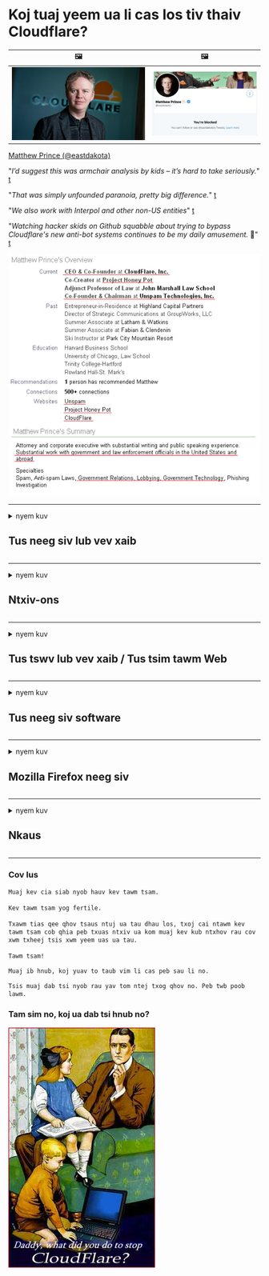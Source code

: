 # Koj tuaj yeem ua li cas los tiv thaiv Cloudflare?

| 🖼 | 🖼 |
| --- | --- |
| ![](../image/matthew_prince.jpg) | ![](../image/blockedbymatthewprince.jpg) |

[Matthew Prince (@eastdakota)](https://twitter.com/eastdakota)

"*I’d suggest this was armchair analysis by kids – it’s hard to take seriously.*" [t](https://www.theguardian.com/technology/2015/nov/19/cloudflare-accused-by-anonymous-helping-isis)

"*That was simply unfounded paranoia, pretty big difference.*"  [t](https://twitter.com/xxdesmus/status/992757936123359233)

"*We also work with Interpol and other non-US entities*" [t](https://twitter.com/eastdakota/status/1203028504184360960)

"*Watching hacker skids on Github squabble about trying to bypass Cloudflare's new anti-bot systems continues to be my daily amusement.* 🍿" [t](https://twitter.com/eastdakota/status/1273277839102656515)


![](../image/whoismp.jpg)

---


<details>
<summary>nyem kuv

## Tus neeg siv lub vev xaib
</summary>


- Yog tias lub vev xaib uas koj nyiam siv Cloudflare, qhia lawv kom tsis txhob siv Cloudflare.
  - Whining ntawm social media xws li Facebook, Reddit, Twitter lossis Mastodon ua rau tsis muaj qhov txawv. [Kev nqis tes yog nrov dua li hashtags.](https://twitter.com/phyzonloop/status/1274132092490862594)
  - Sim hu rau tus tswv lub vev xaib yog tias koj xav ua koj tus kheej muaj txiaj ntsig.

[Cloudflare hais tias](https://github.com/Eloston/ungoogled-chromium/issues/783):
```
Peb pom zoo kom koj ncav cuag cov thawj coj rau cov kev pabcuam tshwj xeeb lossis cov chaw uas koj khiav tawm hauv cov teebmeem thiab qhia koj qhov kev paub dhau los.
```

[Yog tias koj tsis thov nws, tus tswv lub vev xaib tsis paub qhov teeb meem no.](../PEOPLE.md)

![](../image/liberapay.jpg)

[Piv txwv zoo](https://counterpartytalk.org/t/turn-off-cloudflare-on-counterparty-co-plz/164/5).<br>
Koj tau tuaj me me xwb? [Tsa koj lub suab tam sim no.](https://github.com/maraoz/maraoz.github.io/issues/1) Piv txwv hauv qab no.

```
Koj tsuas yog pab rau kev tswj hwm kev lag luam thiab kev soj ntsuam huab hwm coj.
https://codeberg.org/crimeflare/cloudflare-tor/src/branch/master/README.md
```

```
Koj lub vev xaib yog nyob rau hauv kev ceev ntiag tug-tsim txom ntiag tug walled-vaj ntawm CloudFlare.
https://codeberg.org/crimeflare/cloudflare-tor/
```

- Siv qee lub sijhawm los nyeem lub vev xaib txoj cai ntiag tug.
  - yog tias lub vev xaib tom qab Cloudflare lossis lub vev xaib tau siv cov kev pabcuam txuas nrog Cloudflare.

Nws yuav tsum piav qhia qhov "Cloudflare" yog dab tsi, thiab thov kev tso cai los qhia koj cov ntaub ntawv nrog Cloudflare. Ua tsis tiav yuav ua rau kev ua txhaum kev ntseeg siab thiab lub vas sab hauv nqe lus nug yuav tsum raug zam.

[Qhov piv txwv txog txoj cai siv tau ntiag tug nyob ntawm no](https://archive.is/bDlTz) ("Subprocessors" > "Entity Name")

```
Kuv tau nyeem koj txoj cai ntiag tug thiab kuv nrhiav tsis tau lo lus Cloudflare.
Kuv tsis kam qhia cov ntaub ntawv nrog koj yog tias koj tseem pub kuv cov ntaub ntawv rau Cloudflare.
https://codeberg.org/crimeflare/cloudflare-tor/
```

Qhov no yog ib qho piv txwv ntawm cov cai ntiag tug uas tsis muaj lo lus Cloudflare.
[Liberland Jobs](https://archive.is/daKIr) [privacy policy](https://docsend.com/view/feiwyte):

![](../image/cfwontobey.jpg)

Cloudflare lawv muaj lawv txoj cai ntiag tug.
[Cloudflare hlub doxxing neeg.](https://www.reddit.com/r/GamerGhazi/comments/2s64fe/be_wary_reporting_to_cloudflare/)

Nov yog ua piv txwv zoo rau cov vev xaib daim ntawv sau npe.
AFAIK, xoom lub vev xaib ua qhov no. Koj puas yuav ntseeg lawv?

```
Los ntawm txhaj "Sau npe rau XYZ", koj pom zoo rau peb cov nqe lus ntawm kev pabcuam thiab kev lees paub tus kheej.
Koj kuj pom zoo qhia koj cov ntaub ntawv nrog Cloudflare thiab kuj pom zoo rau cloudflare cov lus qhia txog kev ceev ntiag tug.
Yog Cloudflare paim koj cov ntaub ntawv lossis yuav tsis cia koj txuas rau peb cov servers, nws tsis yog peb qhov txhaum. [*]

[ Sau npe ] [ Kuv tsis pom zoo ]
```
[*] [PEOPLE.md](../PEOPLE.md)


- Sim tsis txhob siv lawv cov kev pabcuam. Nco ntsoov koj tau raug saib los ntawm Cloudflare.
  - ["I'm in your TLS, sniffin' your passworz"](../image/iminurtls.jpg)

- Tshawb nrhiav rau lwm lub vas sab. Muaj lwm txoj hauv kev thiab muaj cib fim rau hauv internet!

- Hais koj cov phooj ywg siv Tor txhua hnub.
  - Kev tsis qhia npe yuav tsum yog tus qauv ntawm qhib internet!
  - [Nco ntsoov tias lub phiaj xwm Tor tsis nyiam qhov haujlwm no.](../HISTORY.md)

</details>

------

<details>
<summary>nyem kuv

## Ntxiv-ons
</summary>

- Yog tias koj lub browser yog Firefox, Tor Browser, lossis Ungoogled Chromium siv ib qho ntawm cov add-ons hauv qab no.
  - Yog tias koj xav ntxiv qhov tshiab ntxiv-rau nug txog nws ua ntej.


| Npe | Tus tsim tawm | Txhawb nqa | Thaiv tuaj yeem | Qhia tuaj yeem siv tau | Chrome |
| -------- | -------- | -------- | -------- | -------- | -------- |
| [Bloku Cloudflaron MITM-Atakon](../subfiles/about.bcma.md) | #Addon | [ ? ](README.md) | **Yog lawm**     | **Yog lawm**     |  **Yog lawm** |
| [Ĉu ligoj estas vundeblaj al MITM-atako?](../subfiles/about.ismm.md) | #Addon | [ ? ](README.md) | Tsis yog     | **Yog lawm**     |  **Yog lawm** |
| [Ĉu ĉi tiuj ligoj blokos Tor-uzanton?](../subfiles/about.isat.md) | #Addon | [ ? ](README.md) | Tsis yog     | **Yog lawm**     |  **Yog lawm** |
| [Block Cloudflare MITM Attack](https://trac.torproject.org/projects/tor/attachment/ticket/24351/block_cloudflare_mitm_attack-1.0.14.1-an%2Bfx.xpi)<br>[**DELETED BY TOR PROJECT**](../HISTORY.md) | nullius | [ ? ](tool/block_cloudflare_mitm_fx), [Link](README.md) | **Yog lawm**     | **Yog lawm**     |  Tsis yog |
| [TPRB](http://34ahehcli3epmhbu2wbl6kw6zdfl74iyc4vg3ja4xwhhst332z3knkyd.onion/) | Sw | [ ? ](http://34ahehcli3epmhbu2wbl6kw6zdfl74iyc4vg3ja4xwhhst332z3knkyd.onion/) | **Yog lawm**     | **Yog lawm**     |  Tsis yog |
| [Detect Cloudflare](https://addons.mozilla.org/en-US/firefox/addon/detect-cloudflare/) | Frank Otto | [ ? ](https://github.com/traktofon/cf-detect) | Tsis yog     | **Yog lawm**     |  Tsis yog |
| [True Sight](https://addons.mozilla.org/en-US/firefox/addon/detect-cloudflare-plus/) | claustromaniac | [ ? ](https://github.com/claustromaniac/detect-cloudflare-plus) | Tsis yog     | **Yog lawm**     |  Tsis yog |
| [Which Cloudflare datacenter am I visiting?](https://addons.mozilla.org/en-US/firefox/addon/cf-pop/) | 依云 | [ ? ](https://github.com/lilydjwg/cf-pop) | Tsis yog     | **Yog lawm**     |  Tsis yog |


- "Decentraleyes" tuaj yeem nres kev txuas rau "CDNJS (Cloudflare)".
  - Nws tiv thaiv ntau ntawm cov kev thov los ntawm ncav tes tes hauj lwm, thiab ua haujlwm hauv cov ntaub ntawv hauv zos kom cov vev xaib tsis txhob tawg.
  - Tus tsim tawm teb: "[very concerning indeed](https://github.com/Synzvato/decentraleyes/issues/236#issuecomment-352049501)", "[widespread usage severely centralizes the web](https://github.com/Synzvato/decentraleyes/issues/251#issuecomment-366752049)"

- [Koj tseem tuaj yeem tshem lossis tsis ntseeg Cloudflare daim ntawv pov thawj los ntawm koj Daim Ntawv Pov Thawj Ua Haujlwm (CA).](https://www.ssl.com/how-to/remove-root-certificate-firefox/)

</details>

------

<details>
<summary>nyem kuv

## Tus tswv lub vev xaib / Tus tsim tawm Web
</summary>


![](../image/word_cloudflarefree.jpg)

- Tsis txhob siv Cloudflare kev daws teeb meem, Lub Sij Hawm.
  - Koj tuaj yeem ua kom zoo tshaj qhov ntawd, puas yog? [Ntawm no yog yuav ua li cas tshem tawm Cloudflare kev tso npe, phiaj xwm, thawj, lossis nyiaj txiag.](https://support.cloudflare.com/hc/en-us/articles/200167776-Removing-subscriptions-plans-domains-or-accounts)

| 🖼 | 🖼 |
| --- | --- |
| ![](../image/htmlalertcloudflare.jpg) | ![](../image/htmlalertcloudflare2.jpg) |

- Xav tau cov neeg muas zaub ntau? Koj paub Yeej Pov Vwj thiab Yaj Kub ces yog lawm. Hint yog "txoj kab saum toj".
  - [Nyob zoo, koj tau sau "Peb coj koj tus kheej yam tsis muaj txiaj ntsig" tab sis kuv tau txais "Yuam Kev 403 Forbidden Anonymous Proxy Tsis Tso Cai".](https://it.slashdot.org/story/19/02/19/0033255/stop-saying-we-take-your-privacy-and-security-seriously) Vim li cas koj thaiv Tor lossis VPN? [Thiab yog vim li cas koj thaiv cov hlab ib ntus email?](http://nomdjgwjvyvlvmkolbyp3rocn2ld7fnlidlt2jjyotn3qqsvzs2gmuyd.onion/mail/)

![](../image/anonexist.jpg)

- Siv Cloudflare yuav ua rau kom muaj kev ntsaws. Cov qhua tuaj yeem tsis nkag mus rau koj lub vev xaib yog tias koj lub server poob qis lossis Cloudflare tau poob.
  - [Koj puas xav tias Cloudflare yeej tsis nqis dua?](https://www.ibtimes.com/cloudflare-down-not-working-sites-producing-504-gateway-timeout-errors-2618008) [Another](https://twitter.com/Jedduff/status/1097875615997399040) [sample](https://twitter.com/search?f=tweets&vertical=default&q=Cloudflare%20is%20having%20problems). [Need more](../PEOPLE.md)?

![](../image/cloudflareinternalerror.jpg)

- Siv Cloudflare los saib xyuas koj "API pabcuam", "software hloov tshiab server" lossis "RSS pub" yuav ua kev puas tsuaj rau koj cov neeg siv khoom. Ib tus neeg siv khoom hu koj thiab hais tias "Kuv tsis tuaj yeem siv koj tus lej API ntxiv lawm", thiab koj tsis paub dab tsi yog mus. Cloudflare tuaj yeem ntsiag to thaiv koj cov neeg siv khoom. Koj puas xav tias nws tsis ua li cas?
  - Muaj ntau tus neeg nyeem ntawv RSS thiab nyeem ntawv RSS nyeem online. Vim li cas koj thiaj li tshaj tawm RSS pub yog tias koj tsis pub neeg tuaj yeem sau npe?

![](../image/rssfeedovercf.jpg)

- Koj puas xav tau daim ntawv pov thawj HTTPS? Siv "Let's Encrypt" lossis cia li yuav nws los ntawm CA lub tuam txhab.

- Koj puas xav tau DNS server? Tsis tuaj yeem teeb tsa koj lub server? Yuav ua li cas txog lawv: [Hurricane Electric Free DNS](https://dns.he.net/), [Dyn.com](https://dyn.com/dns/), [1984 Hosting](https://www.1984hosting.com/), [Afraid.Org (Cov tswj hwm muab koj tus lej rho tawm yog tias koj siv TOR)](https://freedns.afraid.org/)

- Nrhiav kev pabcuam hosting? Pub dawb xwb? Yuav ua li cas txog lawv: [Onion Service](http://vww6ybal4bd7szmgncyruucpgfkqahzddi37ktceo3ah7ngmcopnpyyd.onion/en/security/network-security/tor/onionservices-best-practices), [Free Web Hosting Area](https://freewha.com/), [Autistici/Inventati Web Site Hosting](https://www.autinv5q6en4gpf4.onion/services/website), [Github Pages](https://pages.github.com/), [Surge](https://surge.sh/)
  - [Hloov rau Cloudflare](../subfiles/cloudflare-alternatives.md)

- Koj tab tom siv "cloudflare-ipfs.com"? [Koj puas paub Cloudflare IPFS tsis zoo?](../PEOPLE.md)

- Nruab Nruab Web Application Firewall xws li OWASP thiab Fail2Ban ntawm koj lub server thiab teeb tsa nws kom raug.
  - Thaiv Tor tsis yog ib qho kev daws teeb meem. Tsis txhob rau txim rau txhua tus rau cov neeg siv tsis zoo.

- Hloov pauv lossis thaiv "Cloudflare Warp" cov neeg siv los ntawm kev nkag mus rau koj lub vev xaib. Thiab muab cov laj thawj yog tias koj tuaj yeem ua tau.

> Daim npe IP: "[Cloudflare qhov IP tam sim no yog qhov](cloudflare_inc/)"

> A: Thaiv xwb

```
server {
...
deny 173.245.48.0/20;
deny 103.21.244.0/22;
deny 103.22.200.0/22;
deny 103.31.4.0/22;
deny 141.101.64.0/18;
deny 108.162.192.0/18;
deny 190.93.240.0/20;
deny 188.114.96.0/20;
deny 197.234.240.0/22;
deny 198.41.128.0/17;
deny 162.158.0.0/15;
deny 104.16.0.0/12;
deny 172.64.0.0/13;
deny 131.0.72.0/22;
deny 2400:cb00::/32;
deny 2606:4700::/32;
deny 2803:f800::/32;
deny 2405:b500::/32;
deny 2405:8100::/32;
deny 2a06:98c0::/29;
deny 2c0f:f248::/32;
...
}
```

> B: Xa mus rau nplooj ntawv ceeb toom

```
http {
...
geo $iscf {
default 0;
173.245.48.0/20 1;
103.21.244.0/22 1;
103.22.200.0/22 1;
103.31.4.0/22 1;
141.101.64.0/18 1;
108.162.192.0/18 1;
190.93.240.0/20 1;
188.114.96.0/20 1;
197.234.240.0/22 1;
198.41.128.0/17 1;
162.158.0.0/15 1;
104.16.0.0/12 1;
172.64.0.0/13 1;
131.0.72.0/22 1;
2400:cb00::/32 1;
2606:4700::/32 1;
2803:f800::/32 1;
2405:b500::/32 1;
2405:8100::/32 1;
2a06:98c0::/29 1;
2c0f:f248::/32 1;
}
...
}

server {
...
if ($iscf) {rewrite ^ https://example.com/cfwsorry.php;}
...
}

<?php
header('HTTP/1.1 406 Not Acceptable');
echo <<<CLOUDFLARED
Thank you for visiting ourwebsite.com!<br />
We are sorry, but we can't serve you because your connection is being intercepted by Cloudflare.<br />
Please read https://codeberg.org/crimeflare/cloudflare-tor for more information.<br />
CLOUDFLARED;
die();
```

- Teeb tsa Tor Onion Service lossis I2P insite yog tias koj ntseeg txoj kev ywj pheej thiab zoo siab tos txais cov neeg siv tsis qhia npe.

- Nug kom tau tswv yim los ntawm lwm tus Clearnet / Tor dual lub vev xaib ua haujlwm thiab ua phooj ywg tsis paub!

</details>

------

<details>
<summary>nyem kuv

## Tus neeg siv software
</summary>


- Discord siv CloudFlare. Xaiv? Peb pom zoo [**Briar** (Android)](https://f-droid.org/en/packages/org.briarproject.briar.android/), [Ricochet (PC)](https://ricochet.im/), [Tox + Tor (Android/PC)](https://tox.chat/download.html)
  - Briar suav nrog Tor daemon yog li koj tsis tas yuav nruab Orbot.
  - Qwtch cov neeg tsim khoom, Qhib tsis pub twg paub, tau tshem qhov project stop_cloudflare los ntawm lawv cov kev pabcuam git yam tsis tau ceeb toom.

- Yog tias koj siv Debian GNU / Linux, lossis cov ntawv nyeem txhua yam, kos npe: [bug #831835](https://bugs.debian.org/cgi-bin/bugreport.cgi?bug=831835). Thiab yog tias koj tuaj yeem, pab txheeb xyuas qhov thaj, thiab pab tus kws saib xyuas kom muaj qhov txiav txim siab zoo seb nws yuav tsum lees txais.

- Nco ntsoov pom zoo muab cov browsers no.

| Npe | Tus tsim tawm | Txhawb nqa | Tswv yim |
| -------- | -------- | -------- | -------- |
| [Ungoogled-Chromium](https://ungoogled-software.github.io/ungoogled-chromium-binaries/) | Eloston | [ ? ](https://github.com/Eloston/ungoogled-chromium) | PC (Win, Mac, Linux)  _!Tor_ |
| [Bromite](https://www.bromite.org/fdroid) | Bromite | [ ? ](https://github.com/bromite/bromite/issues) | Android  _!Tor_ |
| [Tor Browser](https://www.torproject.org/download/) | Tor Project | [ ? ](https://support.torproject.org/) | PC (Win, Mac, Linux)  _Tor_|
| [Tor Browser Android](https://www.torproject.org/download/) | Tor Project | [ ? ](https://support.torproject.org/) | Android  _Tor_|
| [Onion Browser](https://itunes.apple.com/us/app/onion-browser/id519296448?mt=8) | Mike Tigas | [ ? ](https://github.com/OnionBrowser/OnionBrowser/issues) | Apple iOS  _Tor_|
| [GNU/Icecat](https://www.gnu.org/software/gnuzilla/) | GNU | [ ? ](https://www.gnu.org/software/gnuzilla/) | PC (Linux) |
| [IceCatMobile](https://f-droid.org/en/packages/org.gnu.icecat/) | GNU | [ ? ](https://lists.gnu.org/mailman/listinfo/bug-gnuzilla) | Android |
| [Iridium Browser](https://iridiumbrowser.de/about/) | Iridium | [ ? ](https://github.com/iridium-browser/iridium-browser/) | PC (Win, Mac, Linux, OpenBSD) |


Lwm lub software ntiag tug yog tsis zoo. Qhov no tsis tau txhais hais tias Tor browser yog "zoo meej".
Tsis muaj 100% kev nyab xeeb tsis 100% ntiag tug hauv is taws nem thiab thev naus laus zis.

- Tsis xav siv Tor? Koj tuaj yeem siv txhua qhov browser nrog Tor daemon.
  - [Nco ntsoov tias lub phiaj xwm Tor tsis nyiam qhov no.](https://support.torproject.org/tbb/tbb-9/) Siv Tor Browser yog tias koj muaj peev xwm ua tau li ntawd.
- [Siv Chromium nrog Tor li cas](../subfiles/chromium_tor.md)


Cia peb tham txog lwm qhov software tsis pub lwm tus paub.

- [Yog tias koj xav siv Firefox, xaiv "Firefox ESR".](https://www.mozilla.org/en-US/firefox/organizations/)
  - [Firefox - Spyware Watchdog](https://spyware.neocities.org/articles/firefox.html)
  - [Firefox tsis lees txais kev hais lus dawb, txwv tsis pub hais lus dawb](https://web.archive.org/web/20200423010026/https://reclaimthenet.org/firefox-rejects-free-speech-bans-free-speech-commenting-plugin-dissenter-from-its-extensions-gallery/)
  - ["100+ downvotes. Nws zoo li nug tuam txhab lag luam software los lo rau ... software yog cia li dhau hnub no."](https://old.reddit.com/r/firefox/comments/gutdiw/weve_got_work_to_do_the_mozilla_blog/fslbbb6/)
  - [Uh, vim li cas Firefox qhia kev txhawb nqa kuv txuas rau kuv qhov URL bar?](https://www.reddit.com/r/firefox/comments/jybx2w/uh_why_is_firefox_showing_me_sponsored_links_in/)
  - [Mozilla - Dabntxwnyoog Incarnate](https://digdeeper.neocities.org/ghost/mozilla.html)

- [Nco ntsoov, Mozilla tab tom siv Cloudflare kev pabcuam.](https://www.robtex.com/dns-lookup/www.mozilla.org) [Lawv tseem tab tom siv Cloudflare's DNS kev pabcuam ntawm lawv cov khoom.](https://www.theregister.co.uk/2018/03/21/mozilla_testing_dns_encryption/)

- [Mozilla lees yuav daim pib no.](https://bugzilla.mozilla.org/show_bug.cgi?id=1426618)

- [Firefox tsom xam tias yog qhov kev tso dag.](https://github.com/mozilla-mobile/focus-android/issues/1743) [Lawv tau cog lus tias nws yuav xaim lub telemetry tab sis lawv hloov nws.](https://github.com/mozilla-mobile/focus-android/issues/4210)

- [PaleMoon / Basilisk tus tsim tawm hlub Cloudflare.](https://github.com/mozilla-mobile/focus-android/issues/1743#issuecomment-345993097)
  - [Pale Moon's Archive Server hacked thiab kis malware rau 18 Lub Hlis](https://www.reddit.com/r/privacytoolsIO/comments/cc808y/pale_moons_archive_server_hacked_and_spread/)
  - Nws tseem ntxub Tor siv - "[Cia nws tawm tsam Tor. Kuv xav tias feem ntau cov chaw yuav tsum ua siab phem rau Tor xaiv qhov kev tsim txom siab tshaj plaws.](https://github.com/yacy/yacy_search_server/issues/314#issuecomment-565932097)"

- [Waterfox muaj teeb meem "xov tooj hauv tsev" heev](https://spyware.neocities.org/articles/waterfox.html)

- [Google Chrome yog spyware.](https://www.gnu.org/proprietary/malware-google.en.html)
  - [Google xa koj cov haujlwm.](https://spyware.neocities.org/articles/chrome.html)

- [SRWare Hlau ua ntau cov xov tooj hauv tsev txuas.](https://spyware.neocities.org/articles/iron.html) Nws kuj txuas rau google domains.

- [Siab tawv Browser whitelist Facebook / Twitter trackers.](https://www.bleepingcomputer.com/news/security/facebook-twitter-trackers-whitelisted-by-brave-browser/)
  - [Nov yog teeb meem ntau.](https://spyware.neocities.org/articles/brave.html)
  - [binance koom siab ID](https://twitter.com/cryptonator1337/status/1269594587716374528)

- [Microsoft Edge cia Facebook khiav Flash code hauv qab cov neeg siv lub nraub qaum.](https://www.zdnet.com/article/microsoft-edge-lets-facebook-run-flash-code-behind-users-backs/)

- [Vivaldi tsis hwm koj tus kheej.](https://spyware.neocities.org/articles/vivaldi.html)

- [Opera spyware qib: Tsis tshua muaj neeg siab](https://spyware.neocities.org/articles/opera.html)

- Apple iOS: [Koj yuav tsum tsis txhob siv cov iOS txhua, feem ntau vim tias nws yog malware.](https://www.gnu.org/proprietary/malware-apple.html)

Yog li peb pom zoo kom cov lus saum toj no nkaus xwb. Tsis muaj dab tsi ntxiv.

</details>

------

<details>
<summary>nyem kuv

## Mozilla Firefox neeg siv
</summary>


- "Firefox Nightly" yuav xa cov lus debug-theem mus rau Mozilla servers yam tsis muaj kev xaiv tawm.
  - [Mozilla servers ua haujlwm rau Cloudflare](https://www.digwebinterface.com/?hostnames=www.mozilla.org%0D%0Amozilla.cloudflare-dns.com&type=&ns=resolver&useresolver=8.8.4.4&nameservers=)

- Nws yog qhov ua tau txwv tsis pub Firefox txuas rau Mozilla servers.
  - [Mozilla's policy-templates qhia](https://github.com/mozilla/policy-templates/blob/master/README.md)
  - Nco ntsoov cov lus qhia ua kom yuam kev no yuav tsis ua haujlwm ntxiv rau tom ntej vim tias Mozilla nyiam sau lawv tus kheej.
  - Siv firewall thiab DNS lim los thaiv lawv kom meej.

"`/distribution/policies.json`"

>     "WebsiteFilter": {
> 		"Block": [
> 		"*://*.mozilla.com/*",
> 		"*://*.mozilla.net/*",
> 		"*://*.mozilla.org/*",
> 		"*://webcompat.com/*",
> 		"*://*.firefox.com/*",
> 		"*://*.thunderbird.net/*",
> 		"*://*.cloudflare.com/*"
> 		]
>     },


- ~~Tshaj tawm cov kab ntawm mozilla tus tracker, qhia lawv kom tsis txhob siv Cloudflare.~~ Muaj ib daim ntawv tshaj tawm kab ntawm bugzilla. Coob tus neeg tau tshaj tawm lawv qhov kev txhawj xeeb, txawm li cas los xij cov kab muag tau zais los ntawm tus thawj coj hauv 2018 xyoo.

- Koj tuaj yeem cuam tshuam DoH hauv Firefox.
  - [Hloov chaw pabcuam DNS ua ntej ntawm firefox](../subfiles/change-firefox-dns.md)

![](../image/firefoxdns.jpg)

- [Yog tias koj xav siv qhov tsis yog ISP DNS, xav txog kev siv OpenNIC Tier2 DNS kev pabcuam lossis lwm tus tsis-Cloudflare DNS kev pabcuam.](https://wiki.opennic.org/start)
![](../image/opennic.jpg)
  - Thaiv Cloudflare nrog DNS. [Crimeflare DNS](https://dns.crimeflare.eu.org/)

- Koj tuaj yeem siv Tor ua DNS daws teeb meem. [Yog tias koj tsis yog Tor tus kws tshaj lij, nug nqe lus nug ntawm no.](https://tor.stackexchange.com/)

> **Yuav ua li cas?**
> 1. Rub tawm Tor thiab nruab nws rau koj lub khoos phis tawm.
> 2. Ntxiv cov kab no rau "torrc" cov ntaub ntawv.
> DNSPort 127.0.0.1:53
> 3. Rov Pib Tor.
> 4. Teem koj lub computer DNS server rau "127.0.0.1".

</details>

------

<details>
<summary>nyem kuv

## Nkaus
</summary>


- Qhia lwm tus nyob ib ncig ntawm koj txog kev phom sij ntawm Cloudflare.

- [Pab txhim kho cov chaw cia khoom no.](https://codeberg.org/crimeflare/cloudflare-tor).
  - Ob daim npe, qhov sib cav tawm tsam nws thiab cov ntsiab lus.

- [Cov ntaub ntawv thiab ua rau pej xeem muaj qhov twg tsis ncaj ncees lawm nrog Cloudflare (thiab cov tuam txhab zoo sib xws), nco ntsoov hais txog lub chaw ntim khoom no thaum koj ua](https://codeberg.org/crimeflare/cloudflare-tor) :)

- Tau ntau tus neeg siv Tor los ntawm lub neej ntawd yog li lawv tuaj yeem muaj lub vev xaib los ntawm qhov pom ntawm qhov sib txawv ntawm lub ntiaj teb.

- Pib pab pawg, hauv kev sib raug zoo xov xwm thiab meatspace, mob siab rau kom tso lub ntiaj teb los ntawm Cloudflare.

- Thaum twg tsim nyog, txuas rau cov pab pawg no rau ntawm lub chaw cia khoom no - qhov no tuaj yeem yog qhov chaw rau kev koom tes ua haujlwm ua ke ua ib pab.

- [Pib lub voos xwm kab uas tuaj yeem muab cov ntsiab lus tsis yog tuam txhab kev xaiv rau Cloudflare.](../subfiles/cloudflare-alternatives.md)

- Qhia rau peb paub txog lwm txoj kev pab tau tsawg kawg yog muab ntau cov txheej txheem tiv thaiv tiv thaiv Cloudflare.

- Yog tias koj yog Cloudflare tus neeg siv khoom, teeb tsa koj tus kheej cov chaw ntiag tug, thiab tos kom lawv ua txhaum lawv.
  - [Tom qab ntawv nqa lawv nyob hauv qab tiv thaiv spam / tsis pub twg paub cov nqi.](https://twitter.com/thexpaw/status/1108424723233419264)

- Yog tias koj nyob hauv Tebchaws Meskas thiab lub vev xaib uas nug yog lub txhab nyiaj lossis tus account, sim coj cov kev cai lij choj nyob hauv Gramm ach Leach – Bliley Act, lossis Asmeskas nrog Txoj Cai Kev Rhuav Tsom thiab qhia rov qab rau peb tias koj tau txais kev deb npaum li cas Cov.

- Yog tias lub vev xaib yog tsoomfwv lub vev xaib, sim coj cov kev cai lij choj raws li txoj cai Kho 1 ntawm Tebchaws Asmeskas Cov Cai

- Yog tias koj yog pej xeem EU, tiv tauj lub vev xaib kom xa koj cov ntaub ntawv ntiag tug raws li General Cov Ntaub Ntawv Kev Tiv Thaiv. Yog tias lawv tsis kam muab koj cov ntaub ntawv rau koj, qhov ntawd yog kev ua txhaum txoj cai lij choj.

- Rau cov tuam txhab uas thov kom muaj kev pabcuam hauv lawv lub vev xaib sim qhia lawv li "kev tshaj tawm dag" rau cov neeg siv khoom tiv thaiv cov koom haum thiab BBB. Cloudflare cov vev xaib tau txais kev pab los ntawm Cloudflare servers.

- [ITU qhia hauv Teb Chaws Asmeskas hais tias Cloudflare tab tom pib loj txaus tias tsab cai lij choj tiv thaiv kev ua lag luam yuav raug txo qis rau lawv.](https://www.itu.int/en/ITU-T/Workshops-and-Seminars/20181218/Documents/Geoff_Huston_Presentation.pdf)

- Nws yog qhov tsis txaus siab tias GNU GPL version 4 tuaj yeem suav nrog cov ntaub ntawv tiv thaiv khaws cia cov cai tom qab cov kev pabcuam, uas yuav tsum tau siv rau txhua qhov GPLv4 thiab tom qab cov kev pabcuam uas tsawg kawg qhov cai tau nkag los ntawm cov khoom nruab nrab uas tsis cais cov neeg siv Tor.

</details>

------

### Cov lus

```
Muaj kev cia siab nyob hauv kev tawm tsam.

Kev tawm tsam yog fertile.

Txawm tias qee qhov tsaus ntuj ua tau dhau los, txoj cai ntawm kev tawm tsam cob qhia peb txuas ntxiv ua kom muaj kev kub ntxhov rau cov xwm txheej tsis xwm yeem uas ua tau.

Tawm tsam!
```

```
Muaj ib hnub, koj yuav to taub vim li cas peb sau li no.
```

```
Tsis muaj dab tsi nyob rau yav tom ntej txog qhov no. Peb twb poob lawm.
```

### Tam sim no, koj ua dab tsi hnub no?


![](../image/stopcf.jpg)
